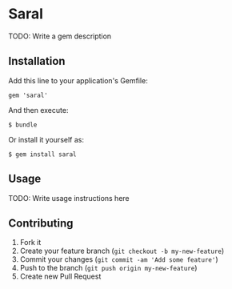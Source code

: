 # Saral

TODO: Write a gem description

## Installation

Add this line to your application's Gemfile:

    gem 'saral'

And then execute:

    $ bundle

Or install it yourself as:

    $ gem install saral

## Usage

TODO: Write usage instructions here

## Contributing

1. Fork it
2. Create your feature branch (`git checkout -b my-new-feature`)
3. Commit your changes (`git commit -am 'Add some feature'`)
4. Push to the branch (`git push origin my-new-feature`)
5. Create new Pull Request
